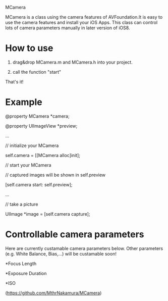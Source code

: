 MCamera 

MCamera is a class using the camera features of AVFoundation.It is easy to use the camera features and install your iOS Apps.
This class can control lots of camera parameters manually in later version of iOS8.

# How to use

1. drag&drop MCamera.m and MCamera.h into your project.

2. call the function "start"

That's it!


# Example

@property MCamera *camera;

@property UIImageView *preview;

...

// initialize your MCamera

self.camera = [[MCamera alloc]init];

// start your MCamera

// captured images will be shown in self.preview

[self.camera start: self.preview];

...

// take a picture

UIImage *image = [self.camera capture];


# Controllable camera parameters

Here are currently custamable camera parameters below.
Other parameters (e.g. White Balance, Bias,...) will be custamable soon!

*Focus Length

*Exposure Duration

*ISO


(https://github.com/MthrNakamura/MCamera)